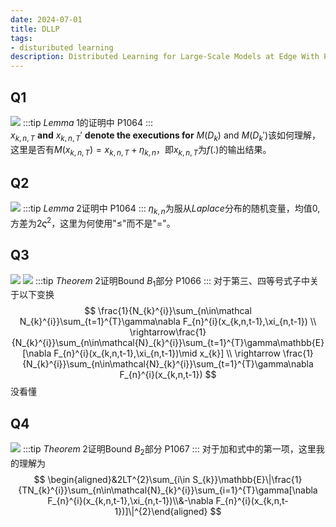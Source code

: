 ```yaml
---
date: 2024-07-01
title: DLLP
tags:
- distuributed learning
description: Distributed Learning for Large-Scale Models at Edge With Privacy Protection
---
```

## Q1
![](https://surplus-1311636487.cos.ap-beijing.myqcloud.com/Q1.png)
:::tip
$Lemma\;1$的证明中 P1064
:::        
$x_{k,n,T}$ **and** $x_{k,n,T}'$ **denote the executions for** $M(D_k)$ and $M(D_k')$该如何理解，这里是否有$M(x_{k,n,T}) = x_{k,n,T} + \eta_{k,n}$，即$x_{k,n,T}$为$f(.)$的输出结果。
## Q2
![](https://surplus-1311636487.cos.ap-beijing.myqcloud.com/Q2.png)
:::tip
$Lemma\;2$证明中 P1064
:::
$\eta_{k,n}$为服从$Laplace$分布的随机变量，均值0,方差为$2\varsigma^2$，这里为何使用"$\leq$"而不是"="。
## Q3
![](https://surplus-1311636487.cos.ap-beijing.myqcloud.com/Q3.png)
![](https://surplus-1311636487.cos.ap-beijing.myqcloud.com/Q3-1.png)
:::tip
$Theorem\;2$证明Bound $B_1$部分 P1066
:::
对于第三、四等号式子中关于以下变换
$$
\frac{1}{N_{k}^{i}}\sum_{n\in\mathcal N_{k}^{i}}\sum_{t=1}^{T}\gamma\nabla F_{n}^{i}(x_{k,n,t-1},\xi_{n,t-1}) \\
\rightarrow\frac{1}{N_{k}^{i}}\sum_{n\in\mathcal{N}_{k}^{i}}\sum_{t=1}^{T}\gamma\mathbb{E}[\nabla F_{n}^{i}(x_{k,n,t-1},\xi_{n,t-1})\mid x_{k}]
\\
\rightarrow
\frac{1}{N_{k}^{i}}\sum_{n\in\mathcal{N}_{k}^{i}}\sum_{t=1}^{T}\gamma\nabla F_{n}^{i}(x_{k,n,t-1})
$$
没看懂
## Q4
![](https://surplus-1311636487.cos.ap-beijing.myqcloud.com/Q4.png)
:::tip
$Theorem\;2$证明Bound $B_2$部分 P1067
:::
对于加和式中的第一项，这里我的理解为
$$
\begin{aligned}&2LT^{2}\sum_{i\in S_{k}}\mathbb{E}\|\frac{1}{TN_{k}^{i}}\sum_{n\in\mathcal{N}_{k}^{i}}\sum_{i=1}^{T}\gamma[\nabla F_{n}^{i}(x_{k,n,t-1},\xi_{n,t-1})\\&-\nabla F_{n}^{i}(x_{k,n,t-1})]\|^{2}\end{aligned}
$$
